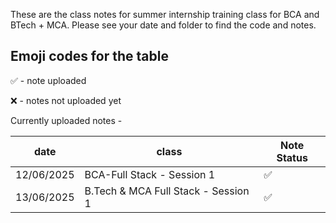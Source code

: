 These are the class notes for summer internship training class for BCA and BTech + MCA. Please see your date and folder to find the code and notes. 

## Emoji codes for the table

✅ - note uploaded

❌ - notes not uploaded yet
 
Currently uploaded notes - 

|date | class | Note Status |
|---|---|---|
|12/06/2025|BCA-Full Stack - Session 1|✅|
|13/06/2025|B.Tech & MCA Full Stack - Session 1|✅
